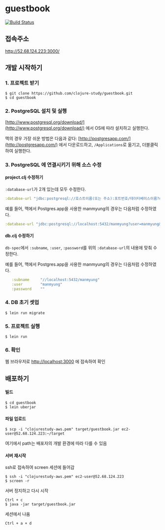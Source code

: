 # guestbook
[![Build Status](https://travis-ci.org/clojure-study/guestbook.svg?branch=master)](https://travis-ci.org/clojure-study/guestbook)
## 접속주소
http://52.68.124.223:3000/

## 개발 시작하기

### 1. 프로젝트 받기
    $ git clone https://github.com/clojure-study/guestbook.git
    $ cd guestbook

### 2. PostgreSQL 설치 및 실행
[http://www.postgresql.org/download/](http://www.postgresql.org/download/) 에서 OS에 따라 설치하고 실행한다.

맥의 경우 가장 쉬운 방법은 다음과 같다: [http://postgresapp.com/](http://postgresapp.com/) 에서 다운로드하고, `/Applications`로 옮기고, 더블클릭하여 실행한다.

### 3. PostgreSQL 에 연결시키기 위해 소스 수정

#### project.clj 수정하기
`:database-url`가 2개 있는데 모두 수정한다.
```clojure
:databse-url "jdbc:postgresql://호스트이름(또는 주소):포트번호/데이터베이스이름?user=이름&password=비밀번호"
```

예를 들어, 맥에서 Postgres.app을 사용한 manmyung의 경우는 다음처럼 수정하였다.
```clojure
:database-url "jdbc:postgresql://localhost:5432/manmyung?user=manmyung&password="
```

#### db.clj 수정하기
`db-spec`에서 `:subname`, `:user`, `:password`를 위의 `:database-url`의 내용에 맞춰 수정한다.

예를 들어, 맥에서 Postgres.app을 사용한 manmyung의 경우는 다음처럼 수정하였다.
```clojure
   :subname     "//localhost:5432/manmyung"
   :user        "manmyung"
   :password    ""
```

### 4. DB 초기 셋업
    $ lein run migrate

### 5. 프로젝트 실행
    $ lein run

### 6. 확인
웹 브라우저로 [http://localhost:3000](http://localhost:3000) 에 접속하여 확인

## 배포하기
#### 빌드
    $ cd guestbook
    $ lein uberjar
    
#### 파일 업로드
    $ scp -i "clojurestudy-aws.pem" target/guestbook.jar ec2-user@52.68.124.223:~/target
여기에서 path는 배포자의 개발 환경에 따라 다를 수 있음

#### 서버 재시작
ssh로 접속하여 screen 세션에 들어감
    
    $ ssh -i "clojurestudy-aws.pem" ec2-user@52.68.124.223
    $ screen -r

서버 정지하고 다시 시작

    Ctrl + c
    $ java -jar target/guestbook.jar

세션에서 나옴    
    
    Ctrl + a + d
